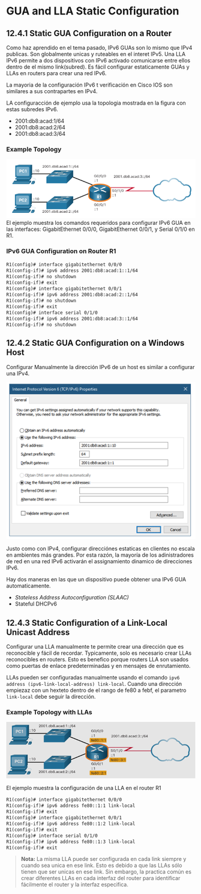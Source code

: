 # GUA and LLA Static Configuration
## 12.4.1 Static GUA Configuration on a Router
Como haz aprendido en el tema pasado, IPv6 GUAs  son lo mismo que IPv4 publicas. 
Son globalmente unicas y ruteables en el interet IPv5. 
Una LLA IPv6 permite a dos dispositivos con IPv6 activado comunicarse entre ellos dentro de el mismo link(subred).
Es fácil configurar estaticamente GUAs y LLAs en routers para crear una red IPv6.

La mayoria de la configuración IPv6 t verificación en Cisco IOS son similares a sus contrapartes en IPv4.

LA configuracción de ejemplo usa la topologia mostrada en la figura con estas subredes IPv6.
* 2001:db8:acad:1/64
* 2001:db8:acad:2/64
* 2001:db8:acad:3/64

### Example Topology
![Example](Imagenes/12.4/12.4-1.png)
El ejemplo muestra los comandos requeridos para configurar IPv6 GUA en las interfaces:
GigabitEthernet 0/0/0, GigabitEthernet 0/0/1, y Serial 0/1/0 en R1.
### IPv6 GUA Configuration on Router R1
```
R1(config)# interface gigabitethernet 0/0/0
R1(config-if)# ipv6 address 2001:db8:acad:1::1/64
R1(config-if)# no shutdown
R1(config-if)# exit
R1(config)# interface gigabitethernet 0/0/1
R1(config-if)# ipv6 address 2001:db8:acad:2::1/64
R1(config-if)# no shutdown
R1(config-if)# exit
R1(config)# interface serial 0/1/0
R1(config-if)# ipv6 address 2001:db8:acad:3::1/64
R1(config-if)# no shutdown
```
## 12.4.2 Static GUA Configuration on a Windows Host
Configurar Manualmente la dirección IPv6 de un host es similar a configurar una IPv4.
<p align="center">
	<img  src="Imagenes/12.4/12.4-2.png">
</p>
Justo como con IPv4, configurar direcciónes estaticas en clientes no escala en ambientes más grandes. 
Por esta razón, la mayoría de los adinistradores de red en una red IPv6 activarán el assignamiento dinamico de direcciones IPv6.

Hay dos maneras en las que un dispositivo puede obtener una IPv6 GUA automaticamente.
* *Stateless Address Autoconfiguration (SLAAC)*
* Stateful DHCPv6

## 12.4.3 Static Configuration of a Link-Local Unicast Address
Configurar una LLA manualmente te permite crear una dirección que es reconocible y fácil de recordar. 
Typicamente, solo es necesario crear LLAs reconocibles en routers.
Esto es benefico porque routers LLA son usados como puertas de enlace predeterminadas y en mensajes de enrutamiento.

LLAs pueden ser configuradas manualmente usando el comando `ipv6 address (ipv6-link-local-address) link-local`.
Cuando una dirección empiezaz con un hexteto dentro de el rango de fe80 a febf, el parametro `link-local` debe seguir la dirección.

### Example Topology with LLAs
<p align="center">
	<img src="Imagenes/12.4/12.4-3.png"
</p>

El ejemplo muestra la configuración de una LLA en el router R1
```
R1(config)# interface gigabitethernet 0/0/0
R1(config-if)# ipv6 address fe80::1:1 link-local
R1(config-if)# exit
R1(config)# interface gigabitethernet 0/0/1
R1(config-if)# ipv6 address fe80::1:2 link-local
R1(config-if)# exit
R1(config)# interface serial 0/1/0
R1(config-if)# ipv6 address fe80::1:3 link-local
R1(config-if)# exit
```

> **Nota:** La misma LLA puede ser configurada en cada link siempre y cuando sea unica en ese link. 
Esto es debido a que las LLAs sólo tienen que ser unicas en ese link. 
Sin embargo, la practica común es crear diferentes LLAs en cada interfaz del router para identificar fácilmente el router y la interfaz especifica.

